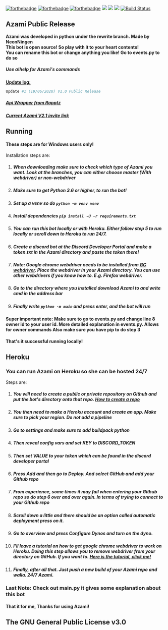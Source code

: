 [![forthebadge](https://forthebadge.com/images/badges/made-with-python.svg)](https://forthebadge.com)
[![forthebadge](https://forthebadge.com/images/badges/built-with-love.svg)](https://forthebadge.com)
[![forthebadge](https://forthebadge.com/images/badges/powered-by-oxygen.svg)](https://forthebadge.com)
[<img src="https://img.shields.io/badge/discord.py-rewrite-blue.svg?style=flat-square">](https://github.com/Rapptz/discord.py/tree/rewrite)
[<img src="https://img.shields.io/badge/python-3.8.2-brightgreen.svg?style=flat-square">](https://www.python.org/downloads/release/python-382/)
[![](https://img.shields.io/discord/711685458714689616.svg?style=flat-square&label=Support%20Guild&colorB=D896FF)](https://discord.com/invite/rRb23dt)
[![Build Status](https://travis-ci.org/pawbot-discord/Pawbot.svg?branch=master)](https://travis-ci.org/pawbot-discord/Pawbot)

Azami Public Release
-------------------------

**Azami was developed in python under the rewrite branch. Made by NeonNingen**\
**This bot is open source! So play with it to your heart contents!**\
**You can rename this bot or change anything you like! Go to events.py to do so**

##### Use a!help for Azami's commands

<ins> __Update log:__ </ins>

```python
Update #1 (19/06/2020) V1.0 Public Release
```

##### [Api Wrapper from Rapptz](https://github.com/Rapptz/discord.py)

##### [Current Azami V2.1 invite link](https://discord.com/oauth2/authorize?client_id=639574438794231818&permissions=8&scope=bot)

Running
---------------------------

#### These steps are for Windows users only!

Installation steps are:

1) ##### When downloading make sure to check which type of Azami you want. Look at the branches, you can either choose master (With webdriver) or non-webdriver

2) ##### Make sure to get Python 3.6 or higher, to run the bot!

3) ##### Set up a venv so do `python -m venv venv`

4) ##### Install dependencies `pip install -U -r requirements.txt`

5) ##### You can run this bot locally or with Heroku. Either follow step 5 to run locally or scroll down to Heroku to run 24/7.

6) ##### Create a discord bot at the Discord Developer Portal and make a token.txt in the Azami directory and paste the token there!

7) ##### Note: Google chrome webdriver needs to be installed from [GC webdriver](https://chromedriver.chromium.org/downloads). Place the webdriver in your Azami directory. You can use other webdrivers if you know how to. E.g. Firefox webdriver. 

8) ##### Go to the directory where you installed download Azami to and write cmd in the address bar

9) ##### Finally write `python -m main` and press enter, and the bot will run


**Super important note: Make sure to go to events.py and change line 8 owner id to your user id. More detailed explanation in events.py. Allows for owner commands Also make sure you have pip to do step 3**

#### That's it successful running locally!

Heroku
---------------------------

### You can run Azami on Heroku so she can be hosted 24/7

Steps are:

1) ##### You will need to create a public or private repository on Github and put the bot's directory onto that repo. [How to create a repo](https://www.youtube.com/watch?v=hMfi_ONvGEs) 

2) ##### You then need to make a Heroku account and create an app. Make sure to pick your region. Do not add a pipeline

3) ##### Go to settings and make sure to add buildpack python

4) ##### Then reveal config vars and set KEY to DISCORD_TOKEN

5) ##### Then set VALUE to your token which can be found in the discord developer portal

6) ##### Press Add and then go to Deploy. And select GitHub and add your Github repo

7) ##### From experience, some times it may fail when entering your Github repo so do step 6 over and over again. In terms of trying to connect to your Github repo

8) ##### Scroll down a little and there should be an option called automatic deployment press on it.

9) ##### Go to overview and press Configure Dynos and turn on the dyno.

10) ##### I'll leave a tutorial on how to get google chrome webdriver to work on Heroku. Doing this step allows you to remove webdriver from your directory on GitHub. If you want to. [Here is the tutorial, click me!](https://www.youtube.com/watch?v=Ven-pqwk3ec)

11) ##### Finally, after all that. Just push a new build of your Azami repo and walla. 24/7 Azami. 

### Last Note: Check out main.py it gives some explanation about this bot

#### That it for me, Thanks for using Azami! 

## The GNU General Public License v3.0

